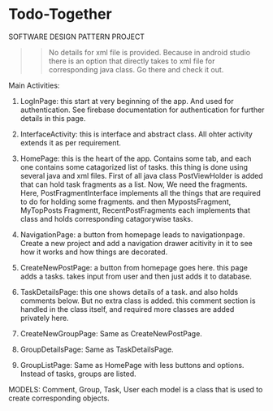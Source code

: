 # Todo-Together
SOFTWARE DESIGN PATTERN PROJECT

>> No details for xml file is provided. Because in android studio there is an option that directly takes to xml file for corresponding java class. Go there and check it out.

Main Activities:

1. LogInPage: this start at very beginning of the app. And used for authentication. See firebase documentation for authentication for further details in this page.

2. InterfaceActivity: this is interface and abstract class. All ohter activity extends it as per requirement.

3. HomePage: this is the heart of the app. Contains some tab, and each one contains some catagorized list of tasks. this thing is done using several java and xml files. First of all java class PostViewHolder is added that can hold task fragments as a list. Now, We need the fragments. Here, PostFragmentInterface implements all the things that are required to do for holding some fragments. and then MypostsFragment, MyTopPosts Fragmentt, RecentPostFragments each implements that class and holds corresponding catagorywise tasks. 

4. NavigationPage: a button from homepage leads to navigationpage. Create a new project and add a navigation drawer acitivity in it to see how it works and how things are decorated. 

5. CreateNewPostPage: a button from homepage goes here. this page adds a tasks. takes input from user and then just adds it to database.

6. TaskDetailsPage: this one shows details of a task. and also holds comments below. But no extra class is added. this comment section is handled in the class itself, and required more classes are added privately here.

7. CreateNewGroupPage: Same as CreateNewPostPage.

8. GroupDetailsPage: Same as TaskDetailsPage.

9. GroupListPage: Same as HomePage with less buttons and options. Instead of tasks, groups are listed.


MODELS:
Comment, Group, Task, User each model is a class that is used to create corresponding objects. 

